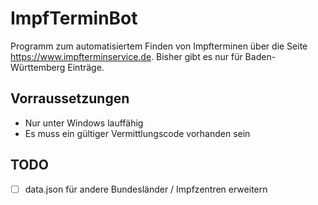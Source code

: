 # ImpfTerminBot

Programm zum automatisiertem Finden von Impfterminen über die Seite https://www.impfterminservice.de. Bisher gibt es nur für Baden-Württemberg Einträge.

## Vorraussetzungen
- Nur unter Windows lauffähig
- Es muss ein gültiger Vermittlungscode vorhanden sein

## TODO
- [ ] data.json für andere Bundesländer / Impfzentren erweitern
